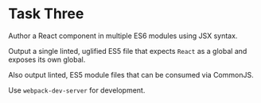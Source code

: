 # Task Three

Author a React component in multiple ES6 modules using JSX syntax.

Output a single linted, uglified ES5 file that expects `React` as a global and exposes its own global.

Also output linted, ES5 module files that can be consumed via CommonJS.

Use `webpack-dev-server` for development.

